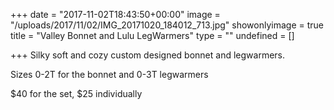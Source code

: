 +++
date = "2017-11-02T18:43:50+00:00"
image = "/uploads/2017/11/02/IMG_20171020_184012_713.jpg"
showonlyimage = true
title = "Valley Bonnet and Lulu LegWarmers"
type = ""
undefined = []

+++
Silky soft and cozy custom designed bonnet and legwarmers.

Sizes 0-2T for the bonnet and 0-3T legwarmers

$40 for the set, $25 individually